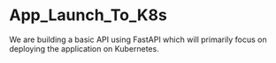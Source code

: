 # App_Launch_To_K8s
We are building a basic API using FastAPI which will primarily focus on deploying the application on Kubernetes.

